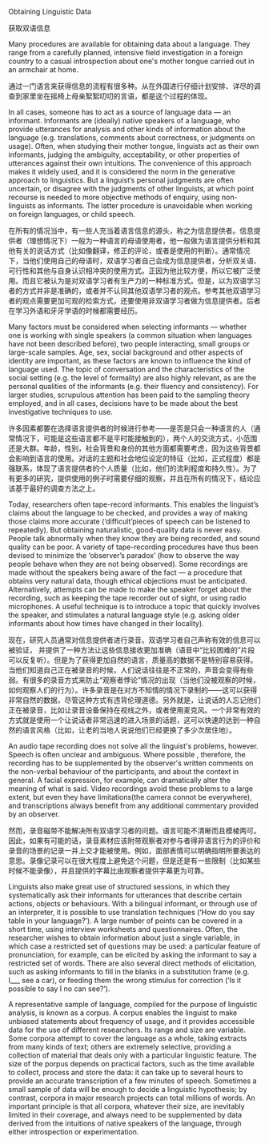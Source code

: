 Obtaining Linguistic Data

获取双语信息

Many procedures are available for obtaining data about a language. They range from a carefully planned, intensive field investigation in a foreign country to a casual introspection about one's mother tongue carried out in an armchair at home. 

通过一门语言来获得信息的流程有很多种。从在外国进行仔细计划安排、详尽的调查到家里坐在摇椅上母亲絮絮叨叨的言语，都是这个过程的体现。

In all cases, someone has to act as a source of language data — an informant. Informants are (ideally) native speakers of a language, who provide utterances for analysis and other kinds of information about the language (e.g. translations, comments about correctness, or judgments on usage). Often, when studying their mother tongue, linguists act as their own informants, judging the ambiguity, acceptability, or other properties of utterances against their own intuitions. The convenience of this approach makes it widely used, and it is considered the norm in the generative approach to linguistics. But a linguist’s personal judgments are often uncertain, or disagree with the judgments of other linguists, at which point recourse is needed to more objective methods of enquiry, using non-linguists as informants. The latter procedure is unavoidable when working on foreign languages, or child speech. 

在所有的情况当中，有一些人充当着语言信息的源头，称之为信息提供者。信息提供者（理想情况下）一般为一种语言的母语使用者，他一般做为语言提供分析和其他有关的说话方式（比如像翻译，修正的评论，或者是使用的判断）。通常情况下，当他们使用自己的母语时，双语学习者自己会成为信息提供者，分析双关语、可行性和其他与自身认识相冲突的使用方式。正因为他比较方便，所以它被广泛使用。而且它被认为是对双语学习者有生产力的一种标准方式。但是，以为双语学习者的方式并非是准确的，或者并不认同其他双语学习者的观点。参考其他双语学习者的观点需要更加可观的检索方式，还要使用非双语学习者做为信息提供者。后者在学习外语和牙牙学语的时候都需要经历。

Many factors must be considered when selecting informants — whether one is working with single speakers (a common situation when languages have not been described before), two people interacting, small groups or large-scale samples. Age, sex, social background and other aspects of identity are important, as these factors are known to influence the kind of language used. The topic of conversation and the characteristics of the social setting (e.g. the level of formality) are also highly relevant, as are the personal qualities of the informants (e.g. their fluency and consistency). For larger studies, scrupulous attention has been paid to the sampling theory employed, and in all cases, decisions have to be made about the best investigative techniques to use.

许多因素都要在选择语言提供者的时候进行参考——是否是只会一种语言的人（通常情况下，可能是这些语言都不是平时能接触到的），两个人的交流方式，小范围还是大群。年龄，性别，社会背景和身份的其他方面都需要考虑，因为这些背景都会影响到语言的使用。对话的主题和社会地位设定的特征（比如，正式程度）都是强联系，体现了语言提供者的个人质量（比如，他们的流利程度和持久性）。为了有更多的研究，提供使用的例子时需要仔细的观察，并且在所有的情况下，结论应该基于最好的调查方法之上。

Today, researchers often tape-record informants. This enables the linguist’s claims about the language to be checked, and provides a way of making those claims more accurate (‘difficult’pieces of speech can be listened to repeatedly). But obtaining naturalistic, good-quality data is never easy. People talk abnormally when they know they are being recorded, and sound quality can be poor. A variety of tape-recording procedures have thus been devised to minimize the ‘observer’s paradox’ (how to observe the way people behave when they are not being observed). Some recordings are made without the speakers being aware of the fact — a procedure that obtains very natural data, though ethical objections must be anticipated. Alternatively, attempts can be made to make the speaker forget about the recording, such as keeping the tape recorder out of sight, or using radio microphones. A useful technique is to introduce a topic that quickly involves the speaker, and stimulates a natural language style (e.g. asking older informants about how times have changed in their locality).

现在，研究人员通常对信息提供者进行录音。双语学习者自己声称有效的信息可以被验证， 并提供了一种方法让这些信息接收更加准确（语音中“比较困难的”片段可以反复听）。但是为了获得更加自然的语言，质量高的数据不是特别容易获得。当他们知道自己正在被录音的时候，人们说话往往是不正常的，声音会变得有些弱。有很多的录音方式来防止“观察者悖论”情况的出现（当他们没被观察的时候，如何观察人们的行为）。许多录音是在对方不知情的情况下录制的——这可以获得非常自然的数据，尽管这种方式有违背伦理道德。另外就是，让说话的人忘记他们正在被录音，比如让录音设备保持在视线之外，或者使用麦克风。一个非常有效的方式就是使用一个让说话者非常迅速的进入场景的话题，这可以快速的达到一种自然的语言风格（比如，让老的当地人说说他们已经更换了多少次居住地）。

An audio tape recording does not solve all the linguist's problems, however. Speech is often unclear and ambiguous. Where possible , therefore, the recording has to be supplemented by the observer's written comments on the non-verbal behaviour of the participants, and about the context in general. A facial expression, for example, can dramatically alter the meaning of what is said. Video recordings avoid these problems to a large extent, but even they have limitations(the camera connot be everywhere), and transcriptions always benefit from any additional commentary provided by an observer.

然而，录音磁带不能解决所有双语学习者的问题。语言可能不清晰而且模棱两可。因此，如果有可能的话，录音素材应该附带观察者对参与者得非语言行为的评价和录音的场景的记录一并上交才能被使用。例如，面部表情可以明确指明所要表达的意思。录像记录可以在很大程度上避免这个问题，但是还是有一些限制（比如某些时候不能录像），并且提供的字幕比由观察者提供字幕更为可靠。

Linguists also make great use of structured sessions, in which they systematically ask their informants for utterances that describe certain actions, objects or behaviours. With a bilingual informant, or through use of an interpreter, it is possible to use translation techniques (‘How do you say table in your language?’). A large number of points can be covered in a short time, using interview worksheets and questionnaires. Often, the researcher wishes to obtain information about just a single variable, in which case a restricted set of questions may be used: a particular feature of pronunciation, for example, can be elicited by asking the informant to say a restricted set of words. There are also several direct methods of elicitation, such as asking informants to fill in the blanks in a substitution frame (e.g. I___ see a car), or feeding them the wrong stimulus for correction (‘Is it possible to say I no can see?’).

A representative sample of language, compiled for the purpose of linguistic analysis, is known as a corpus. A corpus enables the linguist to make unbiased statements about frequency of usage, and it provides accessible data for the use of different researchers. Its range and size are variable. Some corpora attempt to cover the language as a whole, taking extracts from many kinds of text; others are extremely selective, providing a collection of material that deals only with a particular linguistic feature. The size of the porpus depends on practical factors, such as the time available to collect, process and store the data: it can take up to several hours to provide an accurate transcription of a few minutes of speech. Sometimes a small sample of data will be enough to decide a linguistic hypothesis; by contrast, corpora in major research projects can total millions of words. An important principle is that all corpora, whatever their size, are inevitably limited in their coverage, and always need to be supplemented by data derived from the intuitions of native speakers of the language, through either introspection or experimentation.
